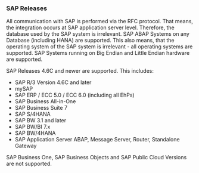
### SAP Releases

All communication with SAP is performed via the RFC protocol. That means, the integration occurs at SAP application server level. 
Therefore, the database used by the SAP system is irrelevant. SAP ABAP Systems on any Database (including HANA) are supported.
This also means, that the operating system of the SAP system is irrelevant - all operating systems are supported.
SAP Systems running on Big Endian and Little Endian hardware are supported.

SAP Releases 4.6C and newer are supported.
This includes: 	

* SAP R/3 Version 4.6C and later
* mySAP
* SAP ERP / ECC 5.0 / ECC 6.0 (including all EhPs)
* SAP Business All-in-One
* SAP Business Suite 7
* SAP S/4HANA
* SAP BW 3.1 and later
* SAP BW/BI 7.x
* SAP BW/4HANA
* SAP Application Server ABAP, Message Server, Router, Standalone Gateway

SAP Business One, SAP Business Objects and SAP Public Cloud Versions are not supported.